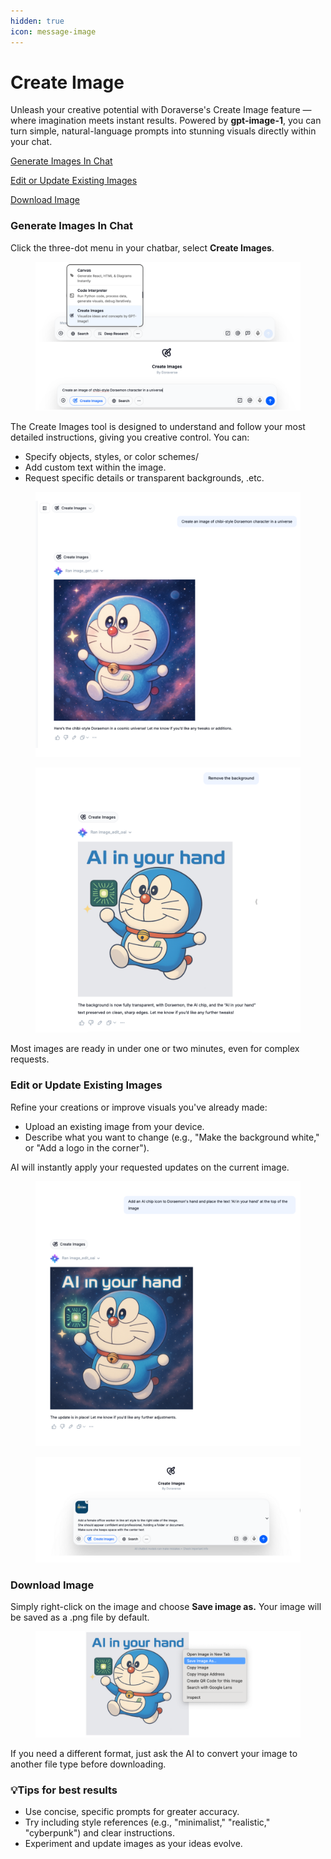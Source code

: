 ```yaml
---
hidden: true
icon: message-image
---
```


# Create Image

Unleash your creative potential with Doraverse's Create Image feature — where imagination meets instant results. Powered by **gpt-image-1**, you can turn simple, natural-language prompts into stunning visuals directly within your chat.&#x20;

[Generate Images In Chat](create-image.md#generate-images-in-chat)

[Edit or Update Existing Images](create-image.md#edit-or-update-existing-images)

[Download Image](create-image.md#download-image)

### Generate Images In Chat

Click the three-dot menu in your chatbar, select **Create Images**.

<figure><img src="../.gitbook/assets/Create Image_1.png" alt=""><figcaption></figcaption></figure>

The Create Images tool is designed to understand and follow your most detailed instructions, giving you creative control. You can:

* Specify objects, styles, or color schemes/
* Add custom text within the image.
* Request specific details or transparent backgrounds, .etc.

<figure><img src="../.gitbook/assets/Create Image 4.png" alt=""><figcaption></figcaption></figure>

<figure><img src="../.gitbook/assets/Create Image_3.png" alt=""><figcaption></figcaption></figure>

Most images are ready in under one or two minutes, even for complex requests.

### Edit or Update Existing Images

Refine your creations or improve visuals you've already made:

* Upload an existing image from your device.
* Describe what you want to change (e.g., "Make the background white," or "Add a logo in the corner").

AI will instantly apply your requested updates on the current image.

<figure><img src="../.gitbook/assets/Create Image_2.png" alt=""><figcaption></figcaption></figure>

<figure><img src="../.gitbook/assets/Create Image 6.png" alt=""><figcaption></figcaption></figure>

### Download Image

Simply right-click on the image and choose **Save image as.** Your image will be saved as a .png file by default.

<figure><img src="../.gitbook/assets/Create Image 5.png" alt=""><figcaption></figcaption></figure>

If you need a different format, just ask the AI to convert your image to another file type before downloading.

### 💡Tips for best results

* Use concise, specific prompts for greater accuracy.
* Try including style references (e.g., "minimalist," "realistic," "cyberpunk") and clear instructions.
* Experiment and update images as your ideas evolve.
